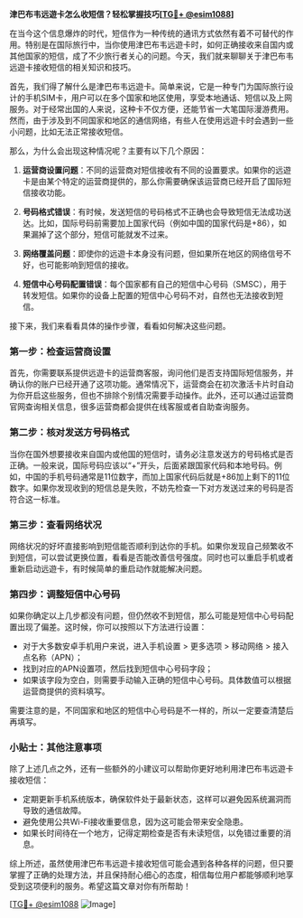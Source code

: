 **津巴布韦远遊卡怎么收短信？轻松掌握技巧[[TG💪+ @esim1088](https://t.me/s/esim1088)]**

在当今这个信息爆炸的时代，短信作为一种传统的通讯方式依然有着不可替代的作用。特别是在国际旅行中，当你使用津巴布韦远遊卡时，如何正确接收来自国内或其他国家的短信，成了不少旅行者关心的问题。今天，我们就来聊聊关于津巴布韦远遊卡接收短信的相关知识和技巧。

首先，我们得了解什么是津巴布韦远遊卡。简单来说，它是一种专门为国际旅行设计的手机SIM卡，用户可以在多个国家和地区使用，享受本地通话、短信以及上网服务。对于经常出国的人来说，这种卡不仅方便，还能节省一大笔国际漫游费用。然而，由于涉及到不同国家和地区的通信网络，有些人在使用远遊卡时会遇到一些小问题，比如无法正常接收短信。

那么，为什么会出现这种情况呢？主要有以下几个原因：

1. **运营商设置问题**：不同的运营商对短信接收有不同的设置要求。如果你的远遊卡是由某个特定的运营商提供的，那么你需要确保该运营商已经开启了国际短信接收功能。
   
2. **号码格式错误**：有时候，发送短信的号码格式不正确也会导致短信无法成功送达。比如，国际号码前需要加上国家代码（例如中国的国家代码是+86），如果漏掉了这个部分，短信可能就发不过来。

3. **网络覆盖问题**：即使你的远遊卡本身没有问题，但如果所在地区的网络信号不好，也可能影响到短信的接收。

4. **短信中心号码配置错误**：每个国家都有自己的短信中心号码（SMSC），用于转发短信。如果你的设备上配置的短信中心号码不对，自然也无法接收到短信。

接下来，我们来看看具体的操作步骤，看看如何解决这些问题。

### 第一步：检查运营商设置

首先，你需要联系提供远遊卡的运营商客服，询问他们是否支持国际短信服务，并确认你的账户已经开通了这项功能。通常情况下，运营商会在初次激活卡片时自动为你开启这些服务，但也不排除个别情况需要手动操作。此外，还可以通过运营商官网查询相关信息，很多运营商都会提供在线客服或者自助查询服务。

### 第二步：核对发送方号码格式

当你在国外想要接收来自国内或他国的短信时，请务必注意发送方的号码格式是否正确。一般来说，国际号码应该以“+”开头，后面紧跟国家代码和本地号码。例如，中国的手机号码通常是11位数字，而加上国家代码后就是+86加上剩下的11位数字。如果你发现收到的短信总是失败，不妨先检查一下对方发送过来的号码是否符合这一标准。

### 第三步：查看网络状况

网络状况的好坏直接影响到短信能否顺利到达你的手机。如果你发现自己频繁收不到短信，可以尝试更换位置，看看是否能改善信号强度。同时也可以重启手机或者重新启动远遊卡，有时候简单的重启动作就能解决问题。

### 第四步：调整短信中心号码

如果你确定以上几步都没有问题，但仍然收不到短信，那么可能是短信中心号码配置出现了偏差。这时候，你可以按照以下方法进行设置：

- 对于大多数安卓手机用户来说，进入手机设置 > 更多选项 > 移动网络 > 接入点名称（APN）；
- 找到对应的APN设置项，然后找到短信中心号码字段；
- 如果该字段为空白，则需要手动输入正确的短信中心号码。具体数值可以根据运营商提供的资料填写。

需要注意的是，不同国家和地区的短信中心号码是不一样的，所以一定要查清楚后再填写。

### 小贴士：其他注意事项

除了上述几点之外，还有一些额外的小建议可以帮助你更好地利用津巴布韦远遊卡接收短信：

- 定期更新手机系统版本，确保软件处于最新状态，这样可以避免因系统漏洞而导致的通信故障。
- 避免使用公共Wi-Fi接收重要信息，因为这可能会带来安全隐患。
- 如果长时间待在一个地方，记得定期检查是否有未读短信，以免错过重要的消息。

综上所述，虽然使用津巴布韦远遊卡接收短信可能会遇到各种各样的问题，但只要掌握了正确的处理方法，并且保持耐心细心的态度，相信每位用户都能够顺利地享受到这项便利的服务。希望这篇文章对你有所帮助！

[[TG💪+ @esim1088](https://t.me/s/esim1088) ![Image](https://i.postimg.cc/4NQfJmqS/Snipaste-2025-05-13-00-14-12.png)]